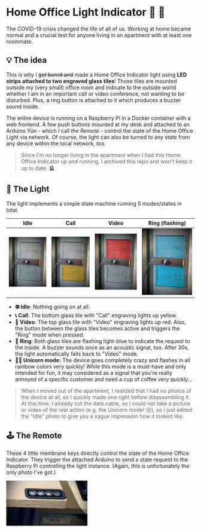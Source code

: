 # Home Office Light Indicator :flashlight: :rotating_light:

The COVID-19 crisis changed the life of all of us. Working at home became normal
and a crucial test for anyone living in an apartment with at least one roommate.

## :bulb: The idea

This is why I ~~got bored and~~ made a Home Office Indicator light using **LED
strips attached to two engraved glass tiles**! Those tiles are mounted outside
my (very small) office room and indicate to the outside world whether I am in an
important call or video conference, not wanting to be disturbed. Plus, a ring
button is attached to it which produces a buzzer sound inside.

The entire device is running on a Raspberry Pi in a Docker container with a web
frontend. A few push buttons mounted at my desk and attached to an Arduino Yún -
which I call *the Remote* - control the state of the Home Office Light via
network. Of course, the light can also be turned to any state from any device
within the local network, too.

> Since I'm no longer living in the apartment when I had this Home Office
Indicator up and running, I archived this repo and won't keep it up to
date. :headstone:

## :traffic_light: The Light

The light implements a simple state machine running 5 modes/states in total.

|Idle|Call|Video|Ring (flashing)|
|---|---|---|---|
|![Idle](doc/light.jpg)|![Call](doc/light_call.jpg)|![Video](doc/light_video.jpg)|![Ring](doc/light_ring.jpg)|

- **:no_entry: Idle**: Nothing going on at all.
- **:telephone_receiver: Call**: The bottom glass tile with "Call" engraving
  lights up yellow.
- **:movie_camera: Video**: The top glass tile with "Video" engraving lights up
  red. Also, the button between the glass tiles becomes active and triggers the
  "Ring" mode when pressed.
- **:bell: Ring**: Both glass tiles are flashing light-blue to indicate the
  request to the inside. A buzzer sounds once as an acoustic signal, too. After
  30s, the light automatically falls back to "Video" mode.
- **:rainbow::unicorn: Unicorn mode:** The device goes completely crazy and
  flashes in all rainbow colors very quickly! While this mode is a must-have and
  only intended for fun, it may considered as a signal that you're really
  annoyed of a specific customer and need a cup of coffee *very quickly*...

> When I moved out of the apartment, I realized that I had no photos of the
device at all, so I quickly made one right before disassembling it. At this
time, I already cut the data cable, so I could not take a picture or video of
the real action (e.g. the Unicorn mode! :cry:), so I just edited the "Idle"
photo to give you a vague impression how it looked like.

## :joystick: The Remote

These 4 little membrane keys directly control the state of the Home Office
Indicator. They trigger the attached Arduino to send a state request to the
Raspberry Pi controlling the light instance. (Again, this is unfortunately the
only photo I've got.)

![!Remote](doc/remote.jpg)
